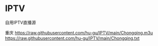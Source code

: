 # IPTV
自用IPTV直播源

重庆 https://raw.githubusercontent.com/hu-gu/IPTV/main/Chongqing.m3u
     https://raw.githubusercontent.com/hu-gu/IPTV/main/Chongqing.txt
